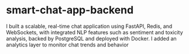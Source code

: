 # smart-chat-app-backend
I built a scalable, real-time chat application using FastAPI, Redis, and WebSockets, with integrated NLP features such as sentiment and toxicity analysis, backed by PostgreSQL and deployed with Docker. I added an analytics layer to monitor chat trends and behavior
